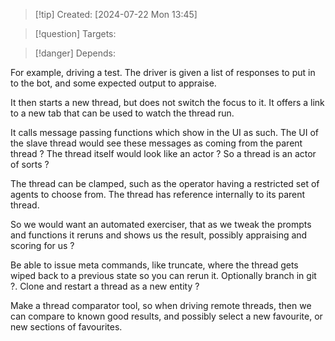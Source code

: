 
>[!tip] Created: [2024-07-22 Mon 13:45]

>[!question] Targets: 

>[!danger] Depends: 

For example, driving a test.
The driver is given a list of responses to put in to the bot, and some expected output to appraise.

It then starts a new thread, but does not switch the focus to it.  It offers a link to a new tab that can be used to watch the thread run.

It calls message passing functions which show in the UI as such.
The UI of the slave thread would see these messages as coming from the parent thread ?
The thread itself would look like an actor ?
So a thread is an actor of sorts ?

The thread can be clamped, such as the operator having a restricted set of agents to choose from.
The thread has reference internally to its parent thread.

So we would want an automated exerciser, that as we tweak the prompts and functions it reruns and shows us the result, possibly appraising and scoring for us ?

Be able to issue meta commands, like truncate, where the thread gets wiped back to a previous state so you can rerun it.  Optionally branch in git ?.
Clone and restart a thread as a new entity ?

Make a thread comparator tool, so when driving remote threads, then we can compare to known good results, and possibly select a new favourite, or new sections of favourites.